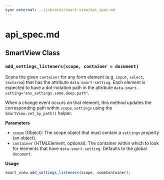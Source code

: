 ```yaml
---
sync external: ../jsbrains/smart-view/api_spec.md
---
```


# api_spec.md

## SmartView Class
### `add_settings_listeners(scope, container = document)`

Scans the given `container` for any form element (e.g. `input`, `select`, `textarea`) that has the attribute `data-smart-setting`. Each element is expected to have a dot-notation path in the attribute `data-smart-setting="env_settings.some.deep.path"`.

When a change event occurs on that element, this method updates the corresponding path within `scope.settings` using the `SmartView.set_by_path()` helper.

**Parameters**

- `scope` (Object): The scope object that must contain a `settings` property (an object).  
- `container` (HTMLElement, optional): The container within which to look for elements that have `data-smart-setting`. Defaults to the global `document`.

**Usage**

```js
smart_view.add_settings_listeners(scope, someContainer);
```
